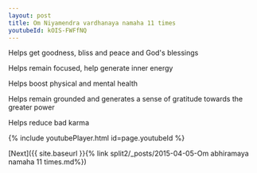 ```yaml
---
layout: post
title: Om Niyamendra vardhanaya namaha 11 times
youtubeId: kOIS-FWFfNQ
---
```

 
 
Helps get goodness, bliss and peace and God's blessings
 
Helps remain focused, help generate inner energy 
 
Helps boost physical and mental health 
 
Helps remain grounded and generates a sense of gratitude towards the greater power 
 
Helps reduce bad karma
 
 
 
 


{% include youtubePlayer.html id=page.youtubeId %}
 
[Next]({{ site.baseurl }}{% link  split2/_posts/2015-04-05-Om abhiramaya namaha 11 times.md%})
 
